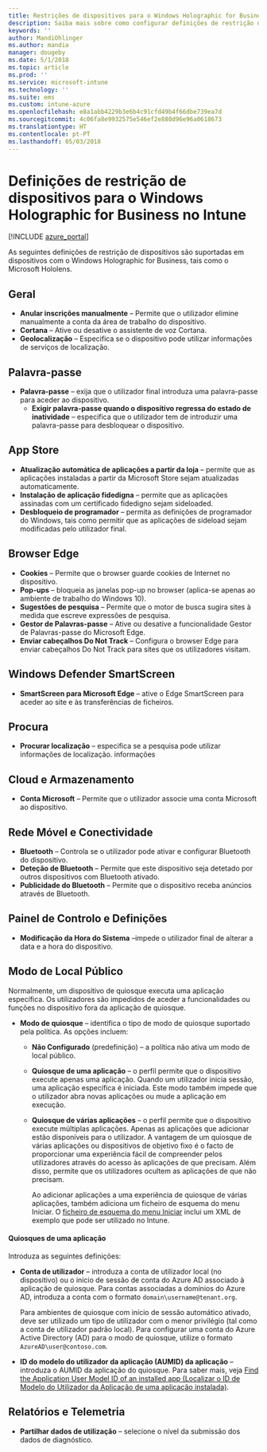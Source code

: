 ```yaml
---
title: Restrições de dispositivos para o Windows Holographic for Business no Microsoft Intune – Azure | Microsoft Docs
description: Saiba mais sobre como configurar definições de restrição de dispositivos no Microsoft Intune para Windows Holographic for Business, incluindo anular a inscrição, geolocalização, palavras-passe, instalar aplicações a partir da App Store, cookies e pop-ups no Edge, Windows Defender, pesquisa, cloud e armazenamento, conectividade bluetooth, hora do sistema e dados de utilização no Azure.
keywords: ''
author: MandiOhlinger
ms.author: mandia
manager: dougeby
ms.date: 5/1/2018
ms.topic: article
ms.prod: ''
ms.service: microsoft-intune
ms.technology: ''
ms.suite: ems
ms.custom: intune-azure
ms.openlocfilehash: e8a1abb4229b3e6b4c91cfd49b4f66dbe739ea7d
ms.sourcegitcommit: 4c06fa8e9932575e546ef2e880d96e96a0618673
ms.translationtype: HT
ms.contentlocale: pt-PT
ms.lasthandoff: 05/03/2018
---
```

# <a name="device-restriction-settings-for-windows-holographic-for-business-in-intune"></a>Definições de restrição de dispositivos para o Windows Holographic for Business no Intune

[!INCLUDE [azure_portal](./includes/azure_portal.md)]

As seguintes definições de restrição de dispositivos são suportadas em dispositivos com o Windows Holographic for Business, tais como o Microsoft Hololens.

## <a name="general"></a>Geral

- **Anular inscrições manualmente** – Permite que o utilizador elimine manualmente a conta da área de trabalho do dispositivo.
- **Cortana** – Ative ou desative o assistente de voz Cortana.
- **Geolocalização** – Especifica se o dispositivo pode utilizar informações de serviços de localização.

## <a name="password"></a>Palavra-passe
-   **Palavra-passe** – exija que o utilizador final introduza uma palavra-passe para aceder ao dispositivo.
    -   **Exigir palavra-passe quando o dispositivo regressa do estado de inatividade** – especifica que o utilizador tem de introduzir uma palavra-passe para desbloquear o dispositivo.

## <a name="app-store"></a>App Store

-   **Atualização automática de aplicações a partir da loja** – permite que as aplicações instaladas a partir da Microsoft Store sejam atualizadas automaticamente.
-   **Instalação de aplicação fidedigna** – permite que as aplicações assinadas com um certificado fidedigno sejam sideloaded.
-   **Desbloqueio de programador** – permita as definições de programador do Windows, tais como permitir que as aplicações de sideload sejam modificadas pelo utilizador final.

## <a name="edge-browser"></a>Browser Edge

-   **Cookies** – Permite que o browser guarde cookies de Internet no dispositivo.
-   **Pop-ups** – bloqueia as janelas pop-up no browser (aplica-se apenas ao ambiente de trabalho do Windows 10).
-   **Sugestões de pesquisa** – Permite que o motor de busca sugira sites à medida que escreve expressões de pesquisa.
-   **Gestor de Palavras-passe** – Ative ou desative a funcionalidade Gestor de Palavras-passe do Microsoft Edge.
- **Enviar cabeçalhos Do Not Track** – Configura o browser Edge para enviar cabeçalhos Do Not Track para sites que os utilizadores visitam.

## <a name="windows-defender-smart-screen"></a>Windows Defender SmartScreen

- **SmartScreen para Microsoft Edge** – ative o Edge SmartScreen para aceder ao site e às transferências de ficheiros.

## <a name="search"></a>Procura
- **Procurar localização** – especifica se a pesquisa pode utilizar informações de localização. informações

## <a name="cloud-and-storage"></a>Cloud e Armazenamento
-   **Conta Microsoft** – Permite que o utilizador associe uma conta Microsoft ao dispositivo.

## <a name="cellular-and-connectivity"></a>Rede Móvel e Conectividade

-   **Bluetooth** – Controla se o utilizador pode ativar e configurar Bluetooth do dispositivo.
-   **Deteção de Bluetooth** – Permite que este dispositivo seja detetado por outros dispositivos com Bluetooth ativado.
-   **Publicidade do Bluetooth** – Permite que o dispositivo receba anúncios através de Bluetooth.

## <a name="control-panel-and-settings"></a>Painel de Controlo e Definições

- **Modificação da Hora do Sistema** –impede o utilizador final de alterar a data e a hora do dispositivo.

## <a name="kiosk"></a>Modo de Local Público

Normalmente, um dispositivo de quiosque executa uma aplicação específica. Os utilizadores são impedidos de aceder a funcionalidades ou funções no dispositivo fora da aplicação de quiosque.

- **Modo de quiosque** – identifica o tipo de modo de quiosque suportado pela política. As opções incluem:

  - **Não Configurado** (predefinição) – a política não ativa um modo de local público. 
  - **Quiosque de uma aplicação** – o perfil permite que o dispositivo execute apenas uma aplicação. Quando um utilizador inicia sessão, uma aplicação específica é iniciada. Este modo também impede que o utilizador abra novas aplicações ou mude a aplicação em execução.
  - **Quiosque de várias aplicações** – o perfil permite que o dispositivo execute múltiplas aplicações. Apenas as aplicações que adicionar estão disponíveis para o utilizador. A vantagem de um quiosque de várias aplicações ou dispositivos de objetivo fixo é o facto de proporcionar uma experiência fácil de compreender pelos utilizadores através do acesso às aplicações de que precisam. Além disso, permite que os utilizadores ocultem as aplicações de que não precisam. 
  
    Ao adicionar aplicações a uma experiência de quiosque de várias aplicações, também adiciona um ficheiro de esquema do menu Iniciar. O [ficheiro de esquema do menu Iniciar](https://docs.microsoft.com/hololens/hololens-kiosk#start-layout-file-for-intune) inclui um XML de exemplo que pode ser utilizado no Intune. 

#### <a name="single-app-kiosks"></a>Quiosques de uma aplicação
Introduza as seguintes definições:

- **Conta de utilizador** – introduza a conta de utilizador local (no dispositivo) ou o início de sessão de conta do Azure AD associado à aplicação de quiosque. Para contas associadas a domínios do Azure AD, introduza a conta com o formato `domain\username@tenant.org`. 

    Para ambientes de quiosque com início de sessão automático ativado, deve ser utilizado um tipo de utilizador com o menor privilégio (tal como a conta de utilizador padrão local). Para configurar uma conta do Azure Active Directory (AD) para o modo de quiosque, utilize o formato `AzureAD\user@contoso.com`.

- **ID do modelo do utilizador da aplicação (AUMID) da aplicação** – introduza o AUMID da aplicação do quiosque. Para saber mais, veja [Find the Application User Model ID of an installed app (Localizar o ID de Modelo do Utilizador da Aplicação de uma aplicação instalada)](https://docs.microsoft.com/windows-hardware/customize/enterprise/find-the-application-user-model-id-of-an-installed-app).

## <a name="reporting-and-telemetry"></a>Relatórios e Telemetria

- **Partilhar dados de utilização** – selecione o nível da submissão dos dados de diagnóstico.
